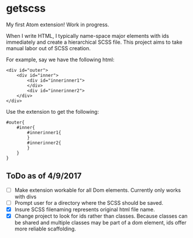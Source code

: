 # getscss

My first Atom extension! Work in progress.

When I write HTML, I typically name-space major elements with ids immediately and create a hierarchical SCSS file.  This project aims to take manual labor out of SCSS creation.

For example, say we have the following html:
```
<div id="outer">
	<div id="inner">
		<div id="innerinner1">
		</div>
		<div id="innerinner2">
	</div>
</div>
```

Use the extension to get the following:
```
#outer{
	#inner{
		#innerinner1{
		}
		#innerinner2{
		}
	}
}
```

## ToDo as of 4/9/2017

- [ ] Make extension workable for all Dom elements.  Currently only works with divs
- [ ] Prompt user for a directory where the SCSS should be saved.
- [x] Insure SCSS filenaming represents original html file name.
- [x] Change project to look for ids rather than classes. Because classes can be shared and multiple classes may be part of a dom element, ids offer more reliable scaffolding.
